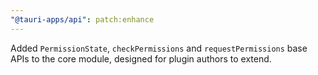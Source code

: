 ```yaml
---
"@tauri-apps/api": patch:enhance
---
```


Added `PermissionState`, `checkPermissions` and `requestPermissions` base APIs to the core module, designed for plugin authors to extend.
